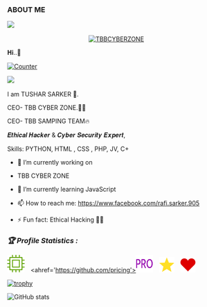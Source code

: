 ### ABOUT ME

![](https://komarev.com/ghpvc/?username=TBBCYBERZONE)

<p align="center"><a href="https://github.com/TBBCYBERZONE/TBBCYBERZONE/edit/main/README.md"><img title="TBBCYBERZONE" src="https://github-readme-stats.vercel.app/api?username=TBBCYBERZONE&show_icons=true&include_all_commits=true&theme=chartreuse-dark&cache_seconds=3200"></a>

𝐇𝐢..👋 

<a href="https://github.com/TBBCYBERZONE"><img height="25" title="Counter" src="https://komarev.com/ghpvc/?username=TBBCYBERZONE-X&color=blueviolet&style=flat-square"></a>

<!DOCTYPE html>

<html>

</head>

<body>

   <img src="https://raw.githubusercontent.com/abhisheknaiidu/abhisheknaiidu/master/code.gif" />

</body>

</html>

I am TUSHAR SARKER 🔰.

CEO- TBB CYBER ZONE.👨‍💻

CEO- TBB SAMPING TEAM🔥

𝑬𝒕𝒉𝒊𝒄𝒂𝒍 𝑯𝒂𝒄𝒌𝒆𝒓 & 𝑪𝒚𝒃𝒆𝒓 𝑺𝒆𝒄𝒖𝒓𝒊𝒕𝒚 𝑬𝒙𝒑𝒆𝒓𝒕, 

Skills: PYTHON, HTML , CSS , PHP,  JV, C+

- 🔭 I’m currently working on 
- TBB CYBER ZONE

- 🌱 I’m currently learning JavaScript 

- 📫 How to reach me: https://www.facebook.com/rafi.sarker.905 

- ⚡ Fun fact: Ethical Hacking 👨‍💻 

<h3><b><i>🏆 Profile Statistics :</i></b></h3>


<a href='https://docs.github.com/en/developers'><img src='https://raw.githubusercontent.com/acervenky/animated-github-badges/master/assets/devbadge.gif' width='40' height='40'></a> <ahref='https://github.com/pricing'><img src='https://raw.githubusercontent.com/acervenky/animated-github-badges/master/assets/pro.gif' width='40' height='40'></a> <a href='https://stars.github.com/'><img src='https://raw.githubusercontent.com/acervenky/animated-github-badges/master/assets/starbadge.gif' width='35' height='35'></a> <a href='https://docs.github.com/en/github/supporting-the-open-source-community-with-github-sponsors'><img src='https://raw.githubusercontent.com/acervenky/animated-github-badges/master/assets/sponsorbadge.gif' width='35' height='35'></a> 

[![trophy](https://github-profile-trophy.vercel.app/?username=TBBCYBERZONE)](https://github.com/ryo-ma/github-profile-trophy)

![GitHub stats](https://github-readme-stats.vercel.app/api?username=TBBCYBERZONE&show_icons=true)  





 
